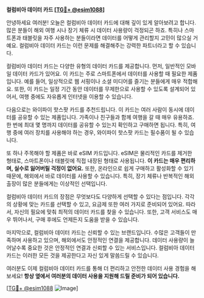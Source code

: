 **컬럼비아 데이터 카드 [[TG💪+ @esim1088](https://t.me/s/esim1088)]**

안녕하세요 여러분! 오늘은 컬럼비아 데이터 카드에 대해 깊이 있게 알아보려고 합니다. 많은 분들이 해외 여행 시나 장기 체류 시 데이터 사용량이 걱정되곤 하죠. 특히나 스마트폰과 태블릿을 자주 사용하는 분들이라면 데이터를 어떻게 관리할지 고민이 많으실 거예요. 컬럼비아 데이터 카드는 이런 문제를 해결해주는 강력한 파트너라고 할 수 있습니다.

컬럼비아 데이터 카드는 다양한 유형의 데이터 카드를 제공합니다. 먼저, 일반적인 모바일 데이터 카드가 있어요. 이 카드는 주로 스마트폰에서 데이터를 사용할 때 필요한 제품입니다. 예를 들어, 일상적으로 웹 서핑이나 소셜 미디어를 즐기는 분들에게 매우 적합해요. 또한, 이 카드는 일정 기간 동안 데이터를 무제한으로 사용할 수 있도록 설계되어 있어서, 여행 중에도 자유롭게 인터넷을 이용할 수 있습니다.

다음으로는 와이파이 핫스팟 카드를 추천드립니다. 이 카드는 여러 사람이 동시에 데이터를 공유할 수 있는 제품입니다. 가족이나 친구들과 함께 여행을 갈 때 매우 유용하죠. 한 번에 최대 몇 명까지 데이터를 공유할 수 있는지 확인하고 구매하면 됩니다. 특히, 여행 중에 여러 장치를 사용해야 하는 경우, 와이파이 핫스팟 카드는 필수품이 될 수 있습니다.

또 하나 주목해야 할 제품은 바로 eSIM 카드입니다. eSIM은 물리적인 카드를 제거한 형태로, 스마트폰이나 태블릿에 직접 내장된 형태로 사용됩니다. **이 카드는 매우 편리하며, 실수로 잃어버릴 걱정이 없어요.** 또한, 온라인으로 쉽게 구매하고 활성화할 수 있기 때문에, 해외에서 바로 데이터를 사용할 수 있습니다. 특히, 장기 체류나 반복적인 해외 출장이 많은 분들에게는 이상적인 선택입니다.

컬럼비아 데이터 카드의 장점은 무엇보다도 다양하게 선택할 수 있다는 점입니다. 각각의 상황에 맞는 카드를 선택할 수 있고, 요금제 또한 여러 가지로 준비되어 있어요. 따라서, 자신의 필요에 맞춰 최적의 데이터 카드를 찾을 수 있습니다. 또한, 고객 서비스도 매우 뛰어나서, 구매 후에도 언제든지 도움을 받을 수 있습니다.

마지막으로, 컬럼비아 데이터 카드는 신뢰할 수 있는 브랜드입니다. 수많은 고객들이 만족하며 사용하고 있으며, 해외에서도 안정적인 연결을 제공합니다. 데이터 사용량이 늘어날수록 중요한 것은 안정적인 연결과 신뢰할 수 있는 서비스입니다. 컬럼비아 데이터 카드는 이러한 모든 것을 제공한다고 자신 있게 말씀드릴 수 있습니다.

여러분도 이제 컬럼비아 데이터 카드를 통해 더 편리하고 안전한 데이터 사용 경험을 해보세요! **항상 옆에서 여러분의 데이터 사용을 지원해 드릴 준비가 되어 있습니다.** 

[[TG💪+ @esim1088](https://t.me/s/esim1088) ![Image](https://i.postimg.cc/Y0z9fWf4/image.png)]